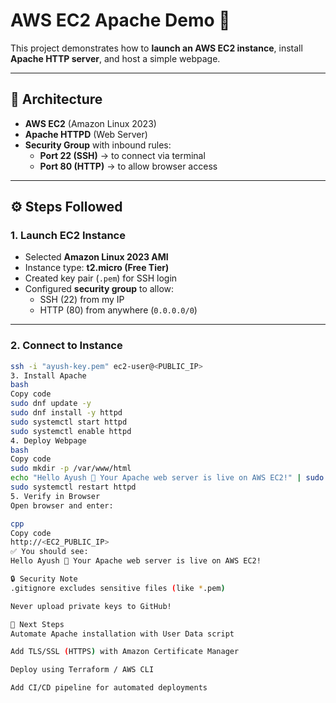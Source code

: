 # AWS EC2 Apache Demo 🚀

This project demonstrates how to **launch an AWS EC2 instance**, install **Apache HTTP server**, and host a simple webpage.  

---

## 📌 Architecture
- **AWS EC2** (Amazon Linux 2023)
- **Apache HTTPD** (Web Server)
- **Security Group** with inbound rules:
  - **Port 22 (SSH)** → to connect via terminal  
  - **Port 80 (HTTP)** → to allow browser access  

---

## ⚙️ Steps Followed

### 1. Launch EC2 Instance
- Selected **Amazon Linux 2023 AMI**
- Instance type: **t2.micro (Free Tier)**
- Created key pair (`.pem`) for SSH login
- Configured **security group** to allow:
  - SSH (22) from my IP  
  - HTTP (80) from anywhere (`0.0.0.0/0`)

---

### 2. Connect to Instance
```bash
ssh -i "ayush-key.pem" ec2-user@<PUBLIC_IP>
3. Install Apache
bash
Copy code
sudo dnf update -y
sudo dnf install -y httpd
sudo systemctl start httpd
sudo systemctl enable httpd
4. Deploy Webpage
bash
Copy code
sudo mkdir -p /var/www/html
echo "Hello Ayush 🚀 Your Apache web server is live on AWS EC2!" | sudo tee /var/www/html/index.html
sudo systemctl restart httpd
5. Verify in Browser
Open browser and enter:

cpp
Copy code
http://<EC2_PUBLIC_IP>
✅ You should see:
Hello Ayush 🚀 Your Apache web server is live on AWS EC2!

🔒 Security Note
.gitignore excludes sensitive files (like *.pem)

Never upload private keys to GitHub!

🚀 Next Steps
Automate Apache installation with User Data script

Add TLS/SSL (HTTPS) with Amazon Certificate Manager

Deploy using Terraform / AWS CLI

Add CI/CD pipeline for automated deployments
